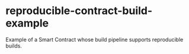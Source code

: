 # reproducible-contract-build-example
Example of a Smart Contract whose build pipeline supports reproducible builds.
